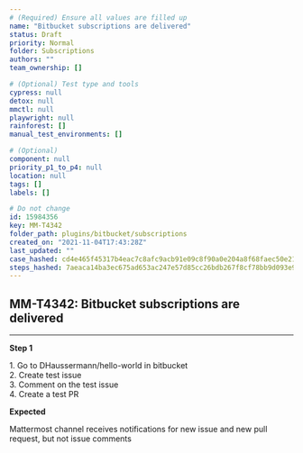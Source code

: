 ```yaml
---
# (Required) Ensure all values are filled up
name: "Bitbucket subscriptions are delivered"
status: Draft
priority: Normal
folder: Subscriptions
authors: ""
team_ownership: []

# (Optional) Test type and tools
cypress: null
detox: null
mmctl: null
playwright: null
rainforest: []
manual_test_environments: []

# (Optional)
component: null
priority_p1_to_p4: null
location: null
tags: []
labels: []

# Do not change
id: 15984356
key: MM-T4342
folder_path: plugins/bitbucket/subscriptions
created_on: "2021-11-04T17:43:28Z"
last_updated: ""
case_hashed: cd4e465f45317b4eac7c8afc9acb91e09c8f90a0e204a8f68faec50e2178ab4fc65d417f3d4b76c9e70891c98ea44616
steps_hashed: 7aeaca14ba3ec675ad653ac247e57d85cc26bdb267f8cf78bb9d093e9c7ab474ad6935df8dfab3e65766766199f83d68
---
```


## MM-T4342: Bitbucket subscriptions are delivered

---

**Step 1**

1\. Go to DHaussermann/hello-world in bitbucket\
2\. Create test issue\
3\. Comment on the test issue\
4\. Create a test PR

**Expected**

Mattermost channel receives notifications for new issue and new pull request, but not issue comments
